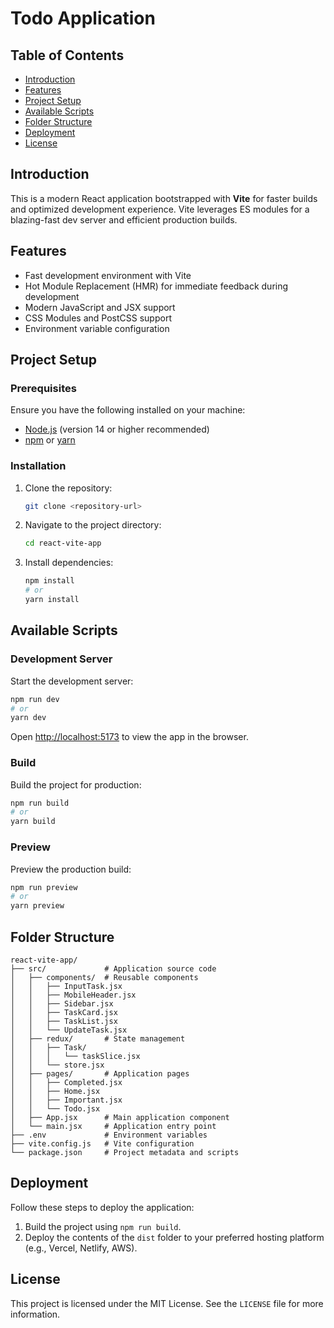 # Todo Application

## Table of Contents

- [Introduction](#introduction)
- [Features](#features)
- [Project Setup](#project-setup)
- [Available Scripts](#available-scripts)
- [Folder Structure](#folder-structure)
- [Deployment](#deployment)
- [License](#license)

## Introduction
This is a modern React application bootstrapped with **Vite** for faster builds and optimized development experience. Vite leverages ES modules for a blazing-fast dev server and efficient production builds.

## Features
- Fast development environment with Vite
- Hot Module Replacement (HMR) for immediate feedback during development
- Modern JavaScript and JSX support
- CSS Modules and PostCSS support
- Environment variable configuration

## Project Setup

### Prerequisites
Ensure you have the following installed on your machine:
- [Node.js](https://nodejs.org/) (version 14 or higher recommended)
- [npm](https://www.npmjs.com/) or [yarn](https://yarnpkg.com/)

### Installation
1. Clone the repository:
   ```bash
   git clone <repository-url>
   ```

2. Navigate to the project directory:
   ```bash
   cd react-vite-app
   ```

3. Install dependencies:
   ```bash
   npm install
   # or
   yarn install
   ```

## Available Scripts

### Development Server
Start the development server:
```bash
npm run dev
# or
yarn dev
```
Open [http://localhost:5173](http://localhost:5173) to view the app in the browser.

### Build
Build the project for production:
```bash
npm run build
# or
yarn build
```

### Preview
Preview the production build:
```bash
npm run preview
# or
yarn preview
```

## Folder Structure
```
react-vite-app/
├── src/             # Application source code
│   ├── components/  # Reusable components
│   │   ├── InputTask.jsx
│   │   ├── MobileHeader.jsx
│   │   ├── Sidebar.jsx
│   │   ├── TaskCard.jsx
│   │   ├── TaskList.jsx
│   │   └── UpdateTask.jsx
│   ├── redux/       # State management
│   │   ├── Task/
│   │   │   └── taskSlice.jsx
│   │   └── store.jsx
│   ├── pages/       # Application pages
│   │   ├── Completed.jsx
│   │   ├── Home.jsx
│   │   ├── Important.jsx
│   │   └── Todo.jsx
│   ├── App.jsx      # Main application component
│   └── main.jsx     # Application entry point
├── .env             # Environment variables
├── vite.config.js   # Vite configuration
└── package.json     # Project metadata and scripts
```


## Deployment
Follow these steps to deploy the application:
1. Build the project using `npm run build`.
2. Deploy the contents of the `dist` folder to your preferred hosting platform (e.g., Vercel, Netlify, AWS).

## License
This project is licensed under the MIT License. See the `LICENSE` file for more information.

